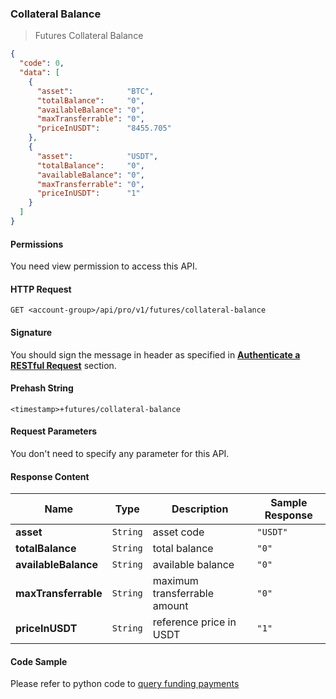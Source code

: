 ### Collateral Balance

> Futures Collateral Balance 

```json
{
  "code": 0,
  "data": [
    {
      "asset":            "BTC",
      "totalBalance":     "0",
      "availableBalance": "0",
      "maxTransferrable": "0",
      "priceInUSDT":      "8455.705"
    },
    {
      "asset":            "USDT",
      "totalBalance":     "0",
      "availableBalance": "0",
      "maxTransferrable": "0",
      "priceInUSDT":      "1"
    }
  ]
}
```

#### Permissions 

You need view permission to access this API.

#### HTTP Request

`GET <account-group>/api/pro/v1/futures/collateral-balance`

#### Signature

You should sign the message in header as specified in [**Authenticate a RESTful Request**](#sign-a-request) section.

#### Prehash String

`<timestamp>+futures/collateral-balance`


#### Request Parameters 

You don't need to specify any parameter for this API.


#### Response Content

 Name                | Type     | Description                  | Sample Response
-------------------- | -------- | ---------------------------- | -------------------------
**asset**            | `String` | asset code                   | `"USDT"`
**totalBalance**     | `String` | total balance                | `"0"`
**availableBalance** | `String` | available balance            | `"0"`
**maxTransferrable** | `String` | maximum transferrable amount | `"0"`
**priceInUSDT**      | `String` | reference price in USDT      | `"1"`

#### Code Sample

Please refer to python code to [query funding payments](https://github.com/???/query-futures-collateral-balance.py)


